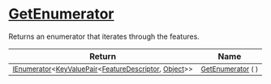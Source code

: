 # [GetEnumerator](./Signature-100663448.md)

Returns an enumerator that iterates through the features.

| Return | Name | 
| --- | --- | 
| <sub>[IEnumerator](https://docs.microsoft.com/en-us/dotnet/api/System.Collections.Generic.IEnumerator-1)\<[KeyValuePair](https://docs.microsoft.com/en-us/dotnet/api/System.Collections.Generic.KeyValuePair-2)\<[FeatureDescriptor](./../FeatureDescriptor.md), [Object](https://docs.microsoft.com/en-us/dotnet/api/System.Object)>></sub>| <sub>[GetEnumerator](./Signature-100663448.md) (  )</sub>| <br>


